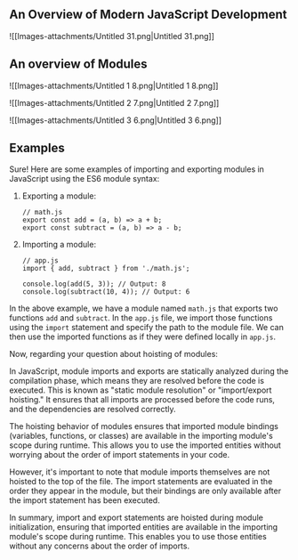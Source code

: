 ## An Overview of Modern JavaScript Development

![[Images-attachments/Untitled 31.png|Untitled 31.png]]

## An overview of Modules

![[Images-attachments/Untitled 1 8.png|Untitled 1 8.png]]

![[Images-attachments/Untitled 2 7.png|Untitled 2 7.png]]

![[Images-attachments/Untitled 3 6.png|Untitled 3 6.png]]

## Examples

Sure! Here are some examples of importing and exporting modules in JavaScript using the ES6 module syntax:

1. Exporting a module:
    
    ```Plain
    // math.js
    export const add = (a, b) => a + b;
    export const subtract = (a, b) => a - b;
    ```
    
2. Importing a module:
    
    ```Plain
    // app.js
    import { add, subtract } from './math.js';
    
    console.log(add(5, 3)); // Output: 8
    console.log(subtract(10, 4)); // Output: 6
    ```
    

In the above example, we have a module named `math.js` that exports two functions `add` and `subtract`. In the `app.js` file, we import those functions using the `import` statement and specify the path to the module file. We can then use the imported functions as if they were defined locally in `app.js`.

Now, regarding your question about hoisting of modules:

In JavaScript, module imports and exports are statically analyzed during the compilation phase, which means they are resolved before the code is executed. This is known as "static module resolution" or "import/export hoisting." It ensures that all imports are processed before the code runs, and the dependencies are resolved correctly.

The hoisting behavior of modules ensures that imported module bindings (variables, functions, or classes) are available in the importing module's scope during runtime. This allows you to use the imported entities without worrying about the order of import statements in your code.

However, it's important to note that module imports themselves are not hoisted to the top of the file. The import statements are evaluated in the order they appear in the module, but their bindings are only available after the import statement has been executed.

In summary, import and export statements are hoisted during module initialization, ensuring that imported entities are available in the importing module's scope during runtime. This enables you to use those entities without any concerns about the order of imports.